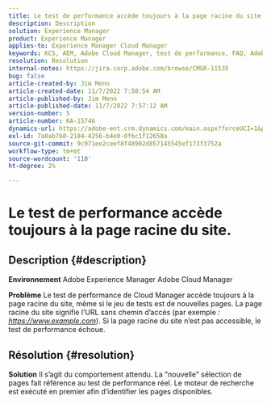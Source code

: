 ```yaml
---
title: Le test de performance accède toujours à la page racine du site.
description: Description
solution: Experience Manager
product: Experience Manager
applies-to: Experience Manager Cloud Manager
keywords: KCS, AEM, Adobe Cloud Manager, test de performance, FAQ, Adobe Experience Manager, page racine
resolution: Resolution
internal-notes: https://jira.corp.adobe.com/browse/CMGR-11535
bug: false
article-created-by: Jim Menn
article-created-date: 11/7/2022 7:50:54 AM
article-published-by: Jim Menn
article-published-date: 11/7/2022 7:57:12 AM
version-number: 5
article-number: KA-15746
dynamics-url: https://adobe-ent.crm.dynamics.com/main.aspx?forceUCI=1&pagetype=entityrecord&etn=knowledgearticle&id=f6cd19e2-705e-ed11-9561-6045bd0065f9
exl-id: 7a0ab760-2184-4256-b4e0-0f6c1f12658a
source-git-commit: 9c971ee2ceef8f48902d857145545ef173f3752a
workflow-type: tm+mt
source-wordcount: '110'
ht-degree: 2%

---
```


# Le test de performance accède toujours à la page racine du site.

## Description {#description}


<b>Environnement</b>
Adobe Experience Manager Adobe Cloud Manager

<b>Problème</b>
Le test de performance de Cloud Manager accède toujours à la page racine du site, même si le jeu de tests est de nouvelles pages.
La page racine du site signifie l’URL sans chemin d’accès (par exemple : *https://www.example.com*).
Si la page racine du site n’est pas accessible, le test de performance échoue.


## Résolution {#resolution}


<b>Solution</b>
Il s’agit du comportement attendu.
La &quot;nouvelle&quot; sélection de pages fait référence au test de performance réel.
Le moteur de recherche est exécuté en premier afin d’identifier les pages disponibles.

